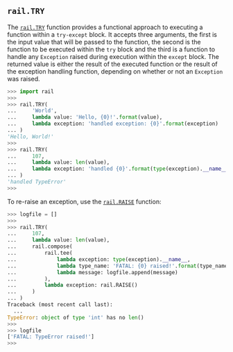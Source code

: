 ## `rail.TRY`

The [`rail.TRY`](#railtry) function provides a functional approach to executing a function within a `try-except` block. It accepts three arguments, the first is the input value that will be passed to the function, the second is the function to be executed within the `try` block and the third is a function to handle any `Exception` raised during execution within the `except` block. The returned value is either the result of the executed function or the result of the exception handling function, depending on whether or not an `Exception` was raised.

```python
>>> import rail
>>>
>>> rail.TRY(
...     'World',
...     lambda value: 'Hello, {0}!'.format(value),
...     lambda exception: 'handled exception: {0}'.format(exception)
... )
'Hello, World!'
>>>
>>> rail.TRY(
...     107,
...     lambda value: len(value),
...     lambda exception: 'handled {0}'.format(type(exception).__name__)
... )
'handled TypeError'
>>>
```

To re-raise an exception, use the [`rail.RAISE`](./rail.RAISE.md#railraise) function:

```python
>>> logfile = []
>>>
>>> rail.TRY(
...     107,
...     lambda value: len(value),
...     rail.compose(
...         rail.tee(
...             lambda exception: type(exception).__name__,
...             lambda type_name: 'FATAL: {0} raised!'.format(type_name),
...             lambda message: logfile.append(message)
...         ),
...         lambda exception: rail.RAISE()
...     )
... )
Traceback (most recent call last):
  ...
TypeError: object of type 'int' has no len()
>>>
>>> logfile
['FATAL: TypeError raised!']
>>>
```
